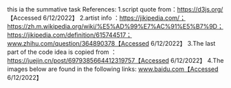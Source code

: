 this ia the summative task
References:
1.script quote from：https://d3js.org/ 【Accessed 6/12/2022】
2.artist info ：https://jikipedia.com/；https://zh.m.wikipedia.org/wiki/%E5%AD%99%E7%AC%91%E5%B7%9D；https://jikipedia.com/definition/615744517；www.zhihu.com/question/364890378【Accessed 6/12/2022】
3.The last part of the code idea is copied from ：https://juejin.cn/post/6979385664412319757【Accessed 6/12/2022】
4.The images below are found in the following links: www.baidu.com【Accessed 6/12/2022】

